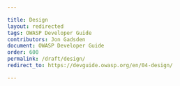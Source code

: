 ```yaml
---

title: Design
layout: redirected
tags: OWASP Developer Guide
contributors: Jon Gadsden
document: OWASP Developer Guide
order: 600
permalink: /draft/design/
redirect_to: https://devguide.owasp.org/en/04-design/

---
```

